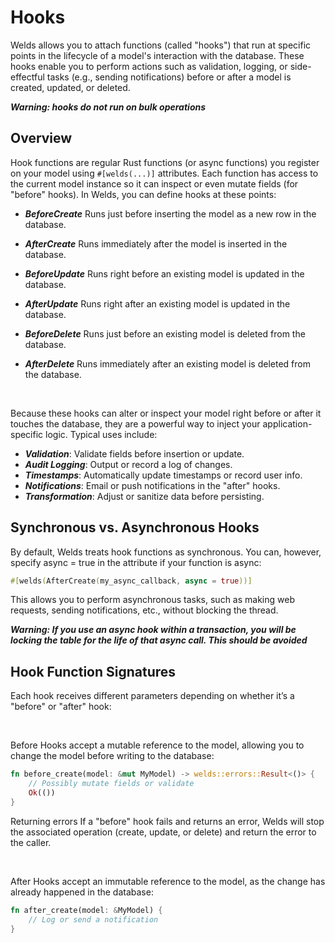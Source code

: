# Hooks

Welds allows you to attach functions (called "hooks") that run at specific points in the lifecycle of a model's interaction with the database. 
These hooks enable you to perform actions such as validation, logging, or side-effectful tasks (e.g., sending notifications) before or after a model is created, updated, or deleted.

***Warning: hooks do not run on bulk operations***

## Overview

Hook functions are regular Rust functions (or async functions) you register on your model using ```#[welds(...)]``` attributes. 
Each function has access to the current model instance so it can inspect or even mutate fields (for "before" hooks). 
In Welds, you can define hooks at these points:

- ***BeforeCreate***
  Runs just before inserting the model as a new row in the database.

- ***AfterCreate***
Runs immediately after the model is inserted in the database.

- ***BeforeUpdate***
Runs right before an existing model is updated in the database.

- ***AfterUpdate***
Runs right after an existing model is updated in the database.

- ***BeforeDelete***
Runs just before an existing model is deleted from the database.

- ***AfterDelete***
Runs immediately after an existing model is deleted from the database.

<br/>

Because these hooks can alter or inspect your model right before or after it touches the database, they are a powerful way to inject your application-specific logic. Typical uses include:
- ***Validation***: Validate fields before insertion or update.
- ***Audit Logging***: Output or record a log of changes.
- ***Timestamps***: Automatically update timestamps or record user info.
- ***Notifications***: Email or push notifications in the "after" hooks.
- ***Transformation***: Adjust or sanitize data before persisting.

## Synchronous vs. Asynchronous Hooks
By default, Welds treats hook functions as synchronous. You can, however, specify async = true in the attribute if your function is async:

```rust
#[welds(AfterCreate(my_async_callback, async = true))]
```

This allows you to perform asynchronous tasks, such as making web requests, sending notifications, etc., without blocking the thread. 

***Warning: If you use an async hook within a transaction, you will be locking the table for the life of that async call. This should be avoided***


## Hook Function Signatures

Each hook receives different parameters depending on whether it’s a "before" or "after" hook:

<br/>

Before Hooks accept a mutable reference to the model, allowing you to change the model before writing to the database:

```rust
fn before_create(model: &mut MyModel) -> welds::errors::Result<()> {
    // Possibly mutate fields or validate
    Ok(())
}
```

Returning errors
If a "before" hook fails and returns an error, Welds will stop the associated operation (create, update, or delete) and return the error to the caller. 

<br/>

After Hooks accept an immutable reference to the model, as the change has already happened in the database:

```rust
fn after_create(model: &MyModel) {
    // Log or send a notification
}
```

